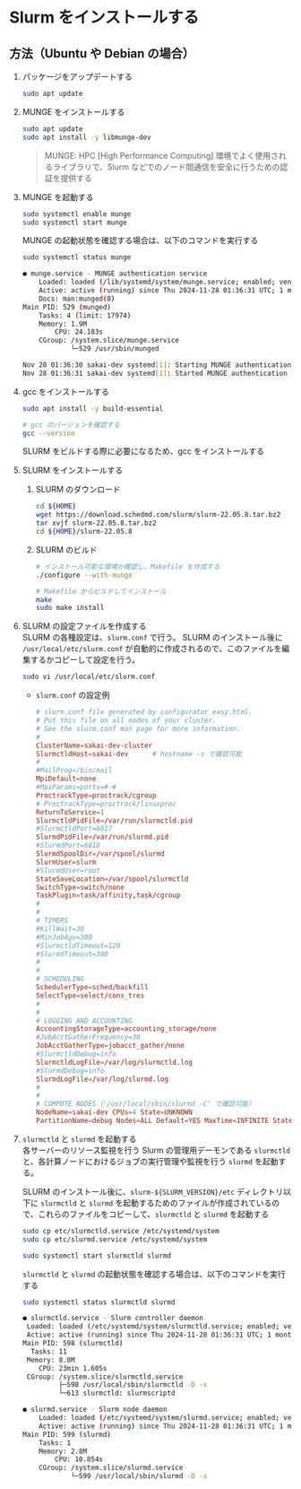# Slurm をインストールする

## 方法（Ubuntu や Debian の場合）

1. パッケージをアップデートする
    ```bash
    sudo apt update
    ```

1. MUNGE をインストールする
    ```bash
    sudo apt update
    sudo apt install -y libmunge-dev
    ```

    > MUNGE: HPC [High Performance Computing] 環境でよく使用されるライブラリで、Slurm などでのノード間通信を安全に行うための認証を提供する

1. MUNGE を起動する
    ```bash
    sudo systemctl enable munge
    sudo systemctl start munge
    ```

    MUNGE の起動状態を確認する場合は、以下のコマンドを実行する
    ```bash
    sudo systemctl status munge
    ```
    ```bash
    ● munge.service - MUNGE authentication service
        Loaded: loaded (/lib/systemd/system/munge.service; enabled; vendor preset: enabled)
        Active: active (running) since Thu 2024-11-28 01:36:31 UTC; 1 months 1 days ago
        Docs: man:munged(8)
    Main PID: 529 (munged)
        Tasks: 4 (limit: 17974)
        Memory: 1.9M
            CPU: 24.183s
        CGroup: /system.slice/munge.service
                └─529 /usr/sbin/munged

    Nov 28 01:36:30 sakai-dev systemd[1]: Starting MUNGE authentication service...
    Nov 28 01:36:31 sakai-dev systemd[1]: Started MUNGE authentication service.
    ```

1. gcc をインストールする
    ```bash
    sudo apt install -y build-essential
    ```
    ```bash
    # gcc のバージョンを確認する
    gcc --version
    ```
    SLURM をビルドする際に必要になるため、gcc をインストールする


1. SLURM をインストールする
    1. SLURM のダウンロード
        ```bash
        cd ${HOME}
        wget https://download.schedmd.com/slurm/slurm-22.05.8.tar.bz2
        tar xvjf slurm-22.05.8.tar.bz2
        cd ${HOME}/slurm-22.05.8
        ```

    1. SLURM のビルド
        ```bash
        # インストール可能な環境か確認し、Makefile を作成する
        ./configure --with-munge

        # Makefile からビルドしてインストール
        make
        sudo make install
        ```

1. SLURM の設定ファイルを作成する<br>
    SLURM の各種設定は、`slurm.conf` で行う。
    SLURM のインストール後に `/usr/local/etc/slurm.conf` が自動的に作成されるので、このファイルを編集するかコピーして設定を行う。

    ```bash
    sudo vi /usr/local/etc/slurm.conf
    ```

    - `slurm.conf` の設定例
        ```conf
        # slurm.conf file generated by configurator easy.html.
        # Put this file on all nodes of your cluster.
        # See the slurm.conf man page for more information.
        #
        ClusterName=sakai-dev-cluster
        SlurmctldHost=sakai-dev      # hostname -s で確認可能
        #
        #MailProg=/bin/mail
        MpiDefault=none
        #MpiParams=ports=#-#
        ProctrackType=proctrack/cgroup
        # ProctrackType=proctrack/linuxproc
        ReturnToService=1
        SlurmctldPidFile=/var/run/slurmctld.pid
        #SlurmctldPort=6817
        SlurmdPidFile=/var/run/slurmd.pid
        #SlurmdPort=6818
        SlurmdSpoolDir=/var/spool/slurmd
        SlurmUser=slurm
        #SlurmdUser=root
        StateSaveLocation=/var/spool/slurmctld
        SwitchType=switch/none
        TaskPlugin=task/affinity,task/cgroup
        #
        #
        # TIMERS
        #KillWait=30
        #MinJobAge=300
        #SlurmctldTimeout=120
        #SlurmdTimeout=300
        #
        #
        # SCHEDULING
        SchedulerType=sched/backfill
        SelectType=select/cons_tres
        #
        #
        # LOGGING AND ACCOUNTING
        AccountingStorageType=accounting_storage/none
        #JobAcctGatherFrequency=30
        JobAcctGatherType=jobacct_gather/none
        #SlurmctldDebug=info
        SlurmctldLogFile=/var/log/slurmctld.log
        #SlurmdDebug=info
        SlurmdLogFile=/var/log/slurmd.log
        #
        #
        # COMPUTE NODES（'/usr/local/sbin/slurmd -C' で確認可能）
        NodeName=sakai-dev CPUs=4 State=UNKNOWN
        PartitionName=debug Nodes=ALL Default=YES MaxTime=INFINITE State=UP
        ```

1. `slurmctld` と `slurmd` を起動する<br>
    各サーバーのリソース監視を行う Slurm の管理用デーモンである `slurmctld` と、各計算ノードにおけるジョブの実行管理や監視を行う `slurmd` を起動する。

    SLURM のインストール後に、`slurm-${SLURM_VERSION}/etc` ディレクトリ以下に `slurmctld` と `slurmd` を起動するためのファイルが作成されているので、これらのファイルをコピーして、`slurmctld` と `slurmd` を起動する
    ```bash
    sudo cp etc/slurmctld.service /etc/systemd/system
    sudo cp etc/slurmd.service /etc/systemd/system
    ```
    ```bash
    sudo systemctl start slurmctld slurmd
    ```

    `slurmctld` と `slurmd` の起動状態を確認する場合は、以下のコマンドを実行する
    ```bash
    sudo systemctl status slurmctld slurmd
    ```
    ```bash
    ● slurmctld.service - Slurm controller daemon
     Loaded: loaded (/etc/systemd/system/slurmctld.service; enabled; vendor preset: enabled)
     Active: active (running) since Thu 2024-11-28 01:36:31 UTC; 1 months 1 days ago
   Main PID: 598 (slurmctld)
      Tasks: 11
     Memory: 8.0M
        CPU: 23min 1.605s
     CGroup: /system.slice/slurmctld.service
             ├─598 /usr/local/sbin/slurmctld -D -s
             └─613 slurmctld: slurmscriptd

    ● slurmd.service - Slurm node daemon
        Loaded: loaded (/etc/systemd/system/slurmd.service; enabled; vendor preset: enabled)
        Active: active (running) since Thu 2024-11-28 01:36:31 UTC; 1 months 1 days ago
    Main PID: 599 (slurmd)
        Tasks: 1
        Memory: 2.8M
            CPU: 10.854s
        CGroup: /system.slice/slurmd.service
                └─599 /usr/local/sbin/slurmd -D -s
    ```
